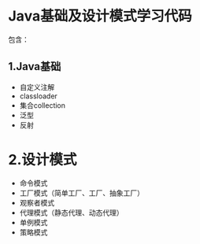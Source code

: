 Java基础及设计模式学习代码
===
包含：

1.Java基础
---
- 自定义注解
- classloader
- 集合collection
- 泛型
- 反射

2.设计模式
===
- 命令模式   
- 工厂模式（简单工厂、工厂、抽象工厂）  
- 观察者模式  
- 代理模式（静态代理、动态代理）  
- 单例模式  
- 策略模式  